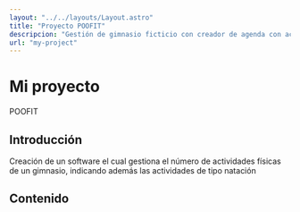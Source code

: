 ```yaml
---
layout: "../../layouts/Layout.astro"
title: "Proyecto POOFIT"
descripcion: "Gestión de gimnasio ficticio con creador de agenda con actividades físicas"
url: "my-project"
---
```


# Mi proyecto
POOFIT
## Introducción
Creación de un software el cual gestiona el número de actividades físicas de un gimnasio, indicando además las actividades de tipo natación
## Contenido

